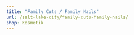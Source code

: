 ```yaml
---
title: "Family Cuts / Family Nails"
url: /salt-lake-city/family-cuts-family-nails/
shop: Kosmetik
---
```

